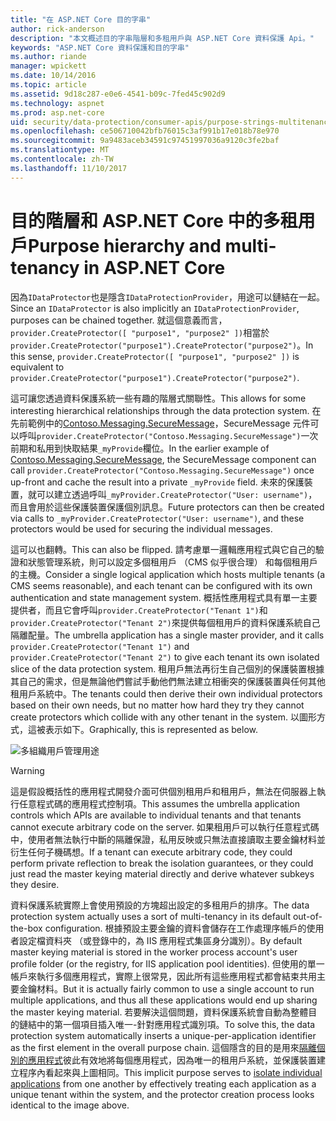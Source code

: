 ```yaml
---
title: "在 ASP.NET Core 目的字串"
author: rick-anderson
description: "本文概述目的字串階層和多租用戶與 ASP.NET Core 資料保護 Api。"
keywords: "ASP.NET Core 資料保護和目的字串"
ms.author: riande
manager: wpickett
ms.date: 10/14/2016
ms.topic: article
ms.assetid: 9d18c287-e0e6-4541-b09c-7fed45c902d9
ms.technology: aspnet
ms.prod: asp.net-core
uid: security/data-protection/consumer-apis/purpose-strings-multitenancy
ms.openlocfilehash: ce506710042bfb76015c3af991b17e018b78e970
ms.sourcegitcommit: 9a9483aceb34591c97451997036a9120c3fe2baf
ms.translationtype: MT
ms.contentlocale: zh-TW
ms.lasthandoff: 11/10/2017
---
```

# <a name="purpose-hierarchy-and-multi-tenancy-in-aspnet-core"></a><span data-ttu-id="46cd9-104">目的階層和 ASP.NET Core 中的多租用戶</span><span class="sxs-lookup"><span data-stu-id="46cd9-104">Purpose hierarchy and multi-tenancy in ASP.NET Core</span></span>

<span data-ttu-id="46cd9-105">因為`IDataProtector`也是隱含`IDataProtectionProvider`，用途可以鏈結在一起。</span><span class="sxs-lookup"><span data-stu-id="46cd9-105">Since an `IDataProtector` is also implicitly an `IDataProtectionProvider`, purposes can be chained together.</span></span> <span data-ttu-id="46cd9-106">就這個意義而言，`provider.CreateProtector([ "purpose1", "purpose2" ])`相當於`provider.CreateProtector("purpose1").CreateProtector("purpose2")`。</span><span class="sxs-lookup"><span data-stu-id="46cd9-106">In this sense, `provider.CreateProtector([ "purpose1", "purpose2" ])` is equivalent to `provider.CreateProtector("purpose1").CreateProtector("purpose2")`.</span></span>

<span data-ttu-id="46cd9-107">這可讓您透過資料保護系統一些有趣的階層式關聯性。</span><span class="sxs-lookup"><span data-stu-id="46cd9-107">This allows for some interesting hierarchical relationships through the data protection system.</span></span> <span data-ttu-id="46cd9-108">在先前範例中的[Contoso.Messaging.SecureMessage](purpose-strings.md#data-protection-contoso-purpose)，SecureMessage 元件可以呼叫`provider.CreateProtector("Contoso.Messaging.SecureMessage")`一次前期和私用到快取結果`_myProvide`欄位。</span><span class="sxs-lookup"><span data-stu-id="46cd9-108">In the earlier example of [Contoso.Messaging.SecureMessage](purpose-strings.md#data-protection-contoso-purpose), the SecureMessage component can call `provider.CreateProtector("Contoso.Messaging.SecureMessage")` once up-front and cache the result into a private `_myProvide` field.</span></span> <span data-ttu-id="46cd9-109">未來的保護裝置，就可以建立透過呼叫`_myProvider.CreateProtector("User: username")`，而且會用於這些保護裝置保護個別訊息。</span><span class="sxs-lookup"><span data-stu-id="46cd9-109">Future protectors can then be created via calls to `_myProvider.CreateProtector("User: username")`, and these protectors would be used for securing the individual messages.</span></span>

<span data-ttu-id="46cd9-110">這可以也翻轉。</span><span class="sxs-lookup"><span data-stu-id="46cd9-110">This can also be flipped.</span></span> <span data-ttu-id="46cd9-111">請考慮單一邏輯應用程式與它自己的驗證和狀態管理系統，則可以設定多個租用戶 （CMS 似乎很合理） 和每個租用戶的主機。</span><span class="sxs-lookup"><span data-stu-id="46cd9-111">Consider a single logical application which hosts multiple tenants (a CMS seems reasonable), and each tenant can be configured with its own authentication and state management system.</span></span> <span data-ttu-id="46cd9-112">概括性應用程式具有單一主要提供者，而且它會呼叫`provider.CreateProtector("Tenant 1")`和`provider.CreateProtector("Tenant 2")`來提供每個租用戶的資料保護系統自己隔離配量。</span><span class="sxs-lookup"><span data-stu-id="46cd9-112">The umbrella application has a single master provider, and it calls `provider.CreateProtector("Tenant 1")` and `provider.CreateProtector("Tenant 2")` to give each tenant its own isolated slice of the data protection system.</span></span> <span data-ttu-id="46cd9-113">租用戶無法再衍生自己個別的保護裝置根據其自己的需求，但是無論他們嘗試手動他們無法建立相衝突的保護裝置與任何其他租用戶系統中。</span><span class="sxs-lookup"><span data-stu-id="46cd9-113">The tenants could then derive their own individual protectors based on their own needs, but no matter how hard they try they cannot create protectors which collide with any other tenant in the system.</span></span> <span data-ttu-id="46cd9-114">以圖形方式，這被表示如下。</span><span class="sxs-lookup"><span data-stu-id="46cd9-114">Graphically, this is represented as below.</span></span>

![多組織用戶管理用途](purpose-strings-multitenancy/_static/purposes-multi-tenancy.png)

>[!WARNING]
> <span data-ttu-id="46cd9-116">這是假設概括性的應用程式開發介面可供個別租用戶和租用戶，無法在伺服器上執行任意程式碼的應用程式控制項。</span><span class="sxs-lookup"><span data-stu-id="46cd9-116">This assumes the umbrella application controls which APIs are available to individual tenants and that tenants cannot execute arbitrary code on the server.</span></span> <span data-ttu-id="46cd9-117">如果租用戶可以執行任意程式碼中，使用者無法執行中斷的隔離保證，私用反映或只無法直接讀取主要金鑰材料並衍生任何子機碼想。</span><span class="sxs-lookup"><span data-stu-id="46cd9-117">If a tenant can execute arbitrary code, they could perform private reflection to break the isolation guarantees, or they could just read the master keying material directly and derive whatever subkeys they desire.</span></span>

<span data-ttu-id="46cd9-118">資料保護系統實際上會使用預設的方塊超出設定的多租用戶的排序。</span><span class="sxs-lookup"><span data-stu-id="46cd9-118">The data protection system actually uses a sort of multi-tenancy in its default out-of-the-box configuration.</span></span> <span data-ttu-id="46cd9-119">根據預設主要金鑰的資料會儲存在工作處理序帳戶的使用者設定檔資料夾 （或登錄中的，為 IIS 應用程式集區身分識別）。</span><span class="sxs-lookup"><span data-stu-id="46cd9-119">By default master keying material is stored in the worker process account's user profile folder (or the registry, for IIS application pool identities).</span></span> <span data-ttu-id="46cd9-120">但使用的單一帳戶來執行多個應用程式，實際上很常見，因此所有這些應用程式都會結束共用主要金鑰材料。</span><span class="sxs-lookup"><span data-stu-id="46cd9-120">But it is actually fairly common to use a single account to run multiple applications, and thus all these applications would end up sharing the master keying material.</span></span> <span data-ttu-id="46cd9-121">若要解決這個問題，資料保護系統會自動為整體目的鏈結中的第一個項目插入唯一-針對應用程式識別項。</span><span class="sxs-lookup"><span data-stu-id="46cd9-121">To solve this, the data protection system automatically inserts a unique-per-application identifier as the first element in the overall purpose chain.</span></span> <span data-ttu-id="46cd9-122">這個隱含的目的是用來[隔離個別的應用程式](xref:security/data-protection/configuration/overview#per-application-isolation)彼此有效地將每個應用程式，因為唯一的租用戶系統，並保護裝置建立程序內看起來與上圖相同。</span><span class="sxs-lookup"><span data-stu-id="46cd9-122">This implicit purpose serves to [isolate individual applications](xref:security/data-protection/configuration/overview#per-application-isolation) from one another by effectively treating each application as a unique tenant within the system, and the protector creation process looks identical to the image above.</span></span>

